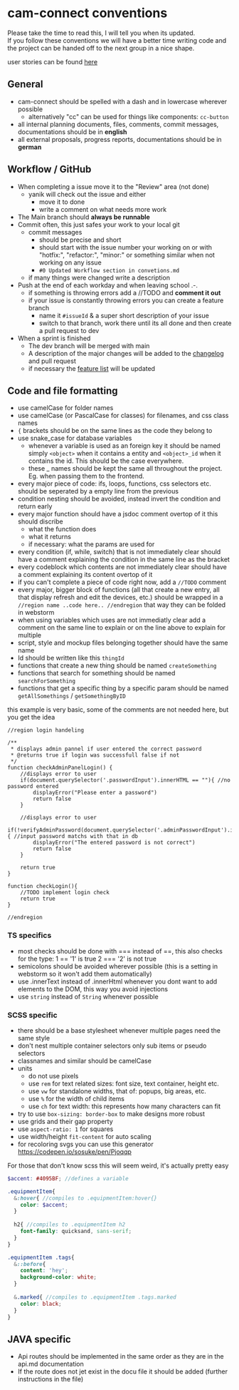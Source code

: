 # cam-connect conventions
Please take the time to read this, I will tell you when its updated. 
\
If you follow these conventions we will have a better time writing code and the project can be handed off to the next group in a nice shape.

user stories can be found [here](https://school-space.notion.site/4c889b6df8a14f3f82b6824f652f1f3d?v=6db8b43a662a4b3bb87f1b68ae708395&pvs=4)

## General
- cam-connect should be spelled with a dash and in lowercase wherever possible
  - alternatively "cc" can be used for things like components: `cc-button`
- all internal planning documents, files, comments, commit messages, documentations should be in **english**
- all external proposals, progress reports, documentations should be in **german**

## Workflow / GitHub
- When completing a issue move it to the "Review" area (not done)
  - yanik will check out the issue and either
    - move it to done
    - write a comment on what needs more work
- The Main branch should **always be runnable**
- Commit often, this just safes your work to your local git
  - commit messages 
    - should be precise and short
    - should start with the issue number your working on or with "hotfix:", "refactor:", "minor:" or something similar when not working on any issue
    - `#0 Updated Workflow section in convetions.md`
  - if many things were changed write a description
- Push at the end of each workday and when leaving school .-.
  - if something is throwing errors add a //TODO and **comment it out**
  - if your issue is constantly throwing errors you can create a feature branch
    - name it `#issueId` & a super short description of your issue
    - switch to that branch, work there until its all done and then create a pull request to dev
- When a sprint is finished
  - The dev branch will be merged with main
  - A description of the major changes will be added to the [changelog](./changelog.md) and pull request
  - if necessary the [feature list](../README.md/#features) will be updated

## Code and file formatting
- use camelCase for folder names
- use camelCase (or PascalCase for classes) for filenames, and css class names
- `{` brackets should be on the same lines as the code they belong to
- use snake_case for database variables
  - whenever a variable is used as an foreign key it should be named simply `<object>` when it contains a entity and `<object>_id` when it contains the id. This should be the case everywhere.
  - these _ names should be kept the same all throughout the project. Eg. when passing them to the frontend.
- every major piece of code: ifs, loops, functions, css selectors etc. should be seperated by a empty line from the previous
- condition nesting should be avoided, instead invert the condition and return early
- every major function should have a jsdoc comment overtop of it this should discribe
  - what the function does
  - what it returns
  - if necessary: what the params are used for
- every condition (if, while, switch) that is not immediately clear should have a comment explaining the condition 
in the same line as the bracket
- every codeblock which contents are not immediately clear should have a comment explaining its content overtop of it
- if you can't complete a piece of code right now, add a `//TODO` comment
- every major, bigger block of functions (all that create a new entry, all that display refresh and edit the devices, etc.) 
should be wrapped in a `//region name ..code here.. //endregion` that way they can be folded in webstorm
- when using variables which uses are not immediatly clear add a comment on the same line to explain or on the line above to explain for multiple
- script, style and mockup files belonging together should have the same name
- Id should be written like this `thingId`
- functions that create a new thing should be named `createSomething` 
- functions that search for something should be named `searchForSomething` 
- functions that get a specific thing by a specific param should be named `getAllSomethings` / `getSomethingByID`

this example is very basic, some of the comments are not needed here, but you get the idea
```JS
//region login handeling

/**
 * displays admin pannel if user entered the correct password
 * @returns true if login was successfull false if not
 */
function checkAdminPanelLogin() {
    //displays error to user
    if(document.querySelector('.passwordInput').innerHTML == ""){ //no password entered
        displayError("Please enter a password")
        return false
    }
    
    //displays error to user
    if(!verifyAdminPassword(document.querySelector('.adminPasswordInput').innerHTML)){ //input password matchs with that in db
        displayError("The entered password is not correct")
        return false
    }
    
    return true
}

function checkLogin(){
    //TODO implement login check
    return true
}

//endregion
```

### TS specifics

- most checks should be done with === instead of ==, this also checks for the type: 1 == '1' is true 2 === '2' is not true
- semicolons should be avoided wherever possible (this is a setting in webstorm so it won't add them automatically)
- use .innerText instead of .innerHtml whenever you dont want to add elements to the DOM, this way you avoid injections
- use `string` instead of `String` whenever possible

### SCSS specific
- there should be a base stylesheet whenever multiple pages need the same style
- don't nest multiple container selectors only sub items or pseudo selectors
- classnames and similar should be camelCase
- units
  - do not use pixels
  - use `rem` for text related sizes: font size, text container, height etc.
  - use `vw` for standalone widths, that of: popups, big areas, etc.
  - use `%` for the width of child items
  - use `ch` for text width: this represents how many characters can fit
- try to use `box-sizing: border-box` to make designs more robust
- use grids and their gap property
- use `aspect-ratio: 1` for squares
- use width/height `fit-content` for auto scaling
- for recoloring svgs you can use this generator https://codepen.io/sosuke/pen/Pjoqqp

For those that don't know scss this will seem weird, it's actually pretty easy
```SCSS
$accent: #4095BF; //defines a variable

.equipmentItem{
  &:hover{ //compiles to .equipmentItem:hover{}
    color: $accent;
  }
  
  h2{ //compiles to .equipmentItem h2
    font-family: quicksand, sans-serif;
  }
}

.equipmentItem .tags{
  &::before{
    content: 'hey';
    background-color: white;
  }
  
  &.marked{ //compiles to .equipmentItem .tags.marked
    color: black;
  }
}
```

## JAVA specific
- Api routes should be implemented in the same order as they are in the api.md documentation
- If the route does not jet exist in the docu file it should be added (further instructions in the file) 